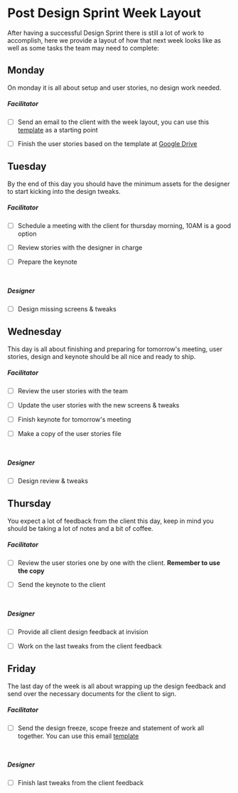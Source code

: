 # Post Design Sprint Week Layout



After having a successful Design Sprint there is still a lot of work to accomplish, here we provide a layout of how that next week looks like as well as some tasks the team may need to complete:



## Monday

On monday it is all about setup and user stories, no design work needed.



##### Facilitator

- [ ] Send an email to the client with the week layout, you can use this [template](POST_SPRINT_WEEK_LAYOUT_EMAIL_TEMPLATE.md) as a starting point
- [ ] Finish the user stories based on the template at [Google Drive](https://docs.google.com/document/d/13N8fK9W-eVQg1NnVxgKlWZhIEr7Vzrp18DROcK4UlS4/edit)



## Tuesday

By the end of this day you should have the minimum assets for the designer to start kicking into the design tweaks.



##### Facilitator

- [ ] Schedule a meeting with the client for thursday morning, 10AM is a good option

- [ ] Review stories with the designer in charge

- [ ] Prepare the keynote

      ​

##### Designer

- [ ] Design missing screens & tweaks



## Wednesday

This day is all about finishing and preparing for tomorrow's meeting, user stories, design and keynote should be all nice and ready to ship.



##### Facilitator

- [ ] Review the user stories with the team

- [ ] Update the user stories with the new screens & tweaks

- [ ] Finish keynote for tomorrow's meeting

- [ ] Make a copy of the user stories file

      ​

##### Designer

- [ ] Design review & tweaks



## Thursday

You expect a lot of feedback from the client this day, keep in mind you should be taking a lot of notes and a bit of coffee. 



##### Facilitator

- [ ] Review the user stories one by one with the client. **Remember to use the copy**

- [ ] Send the keynote to the client

      ​

##### Designer

- [ ] Provide all client design feedback at invision
- [ ] Work on the last tweaks from the client feedback



## Friday

The last day of the week is all about wrapping up the design feedback and send over the necessary documents for the client to sign.



##### Facilitator

- [ ] Send the design freeze, scope freeze and statement of work all together. You can use this email [template](FREEZE_EMAIL_TEMPLATE.md) 

      ​

##### Designer

- [ ] Finish last tweaks from the client feedback